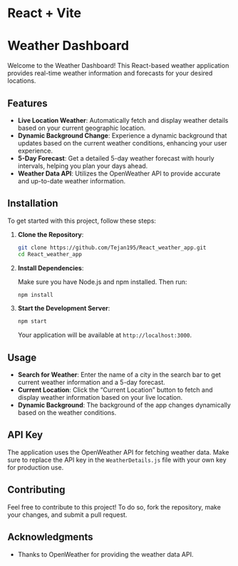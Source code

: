 # React + Vite


# Weather Dashboard

Welcome to the Weather Dashboard! This React-based weather application provides real-time weather information and forecasts for your desired locations. 

## Features

- **Live Location Weather**: Automatically fetch and display weather details based on your current geographic location.
- **Dynamic Background Change**: Experience a dynamic background that updates based on the current weather conditions, enhancing your user experience.
- **5-Day Forecast**: Get a detailed 5-day weather forecast with hourly intervals, helping you plan your days ahead.
- **Weather Data API**: Utilizes the OpenWeather API to provide accurate and up-to-date weather information.

## Installation

To get started with this project, follow these steps:

1. **Clone the Repository**:

    ```bash
    git clone https://github.com/Tejan195/React_weather_app.git
    cd React_weather_app
    ```

2. **Install Dependencies**:

    Make sure you have Node.js and npm installed. Then run:

    ```bash
    npm install
    ```

3. **Start the Development Server**:

    ```bash
    npm start
    ```

    Your application will be available at `http://localhost:3000`.

## Usage

- **Search for Weather**: Enter the name of a city in the search bar to get current weather information and a 5-day forecast.
- **Current Location**: Click the “Current Location” button to fetch and display weather information based on your live location.
- **Dynamic Background**: The background of the app changes dynamically based on the weather conditions.

## API Key

The application uses the OpenWeather API for fetching weather data. Make sure to replace the API key in the `WeatherDetails.js` file with your own key for production use.

## Contributing

Feel free to contribute to this project! To do so, fork the repository, make your changes, and submit a pull request.


## Acknowledgments

- Thanks to OpenWeather for providing the weather data API.


